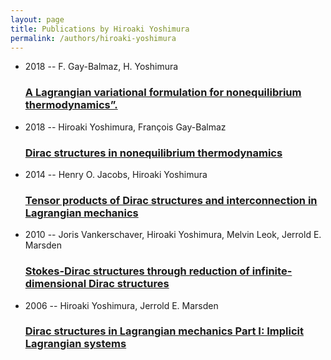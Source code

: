 ```yaml
---
layout: page
title: Publications by Hiroaki Yoshimura
permalink: /authors/hiroaki-yoshimura
---
```


<ul class="post-list">
<li><span class='post-meta'>2018 -- F. Gay-Balmaz, H. Yoshimura</span><h3><a class='post-link' href="{{ site.baseurl }}/a-lagrangian-variational-formulation-for-nonequilibrium-thermodynamics">A Lagrangian variational formulation for nonequilibrium thermodynamics”.</a></h3></li>
<li><span class='post-meta'>2018 -- Hiroaki Yoshimura, François Gay-Balmaz</span><h3><a class='post-link' href="{{ site.baseurl }}/dirac-structures-in-nonequilibrium-thermodynamics">Dirac structures in nonequilibrium thermodynamics</a></h3></li>
<li><span class='post-meta'>2014 -- Henry O. Jacobs, Hiroaki Yoshimura</span><h3><a class='post-link' href="{{ site.baseurl }}/tensor-products-of-dirac-structures-and-interconnection-in-lagrangian-mechanics">Tensor products of Dirac structures and interconnection in Lagrangian mechanics</a></h3></li>
<li><span class='post-meta'>2010 -- Joris Vankerschaver, Hiroaki Yoshimura, Melvin Leok, Jerrold E. Marsden</span><h3><a class='post-link' href="{{ site.baseurl }}/stokes-dirac-structures-through-reduction-of-infinite-dimensional-dirac-structures">Stokes-Dirac structures through reduction of infinite-dimensional Dirac structures</a></h3></li>
<li><span class='post-meta'>2006 -- Hiroaki Yoshimura, Jerrold E. Marsden</span><h3><a class='post-link' href="{{ site.baseurl }}/dirac-structures-in-lagrangian-mechanics-part-i-implicit-lagrangian-systems">Dirac structures in Lagrangian mechanics Part I: Implicit Lagrangian systems</a></h3></li>

</ul>

